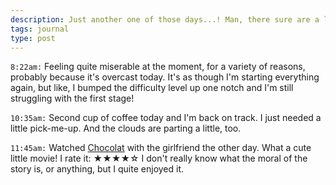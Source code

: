 ```yaml
---
description: Just another one of those days...! Man, there sure are a lot of them this year!
tags: journal
type: post
---
```


`8:22am:` Feeling quite miserable at the moment, for a variety of reasons, probably because it's overcast today. It's as though I'm starting everything again, but like, I bumped the difficulty level up one notch and I'm still struggling with the first stage!

`10:35am:` Second cup of coffee today and I'm back on track. I just needed a little pick-me-up. And the clouds are parting a little, too.

`11:45am:` Watched [Chocolat](https://www.imdb.com/title/tt0241303/reference) with the girlfriend the other day. What a cute little movie! I rate it: ★★★★☆️ I don't really know what the moral of the story is, or anything, but I quite enjoyed it.
